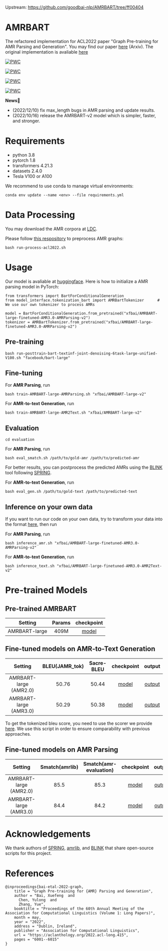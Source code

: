 Upstream: https://github.com/goodbai-nlp/AMRBART/tree/ff00404

# AMRBART
The refactored implementation for ACL2022 paper "Graph Pre-training for AMR Parsing and Generation". You may find our paper [here](https://arxiv.org/pdf/2203.07836.pdf) (Arxiv). The original implementation is avaliable [here](https://github.com/goodbai-nlp/AMRBART/tree/acl2022)

[![PWC](https://img.shields.io/endpoint.svg?url=https://paperswithcode.com/badge/graph-pre-training-for-amr-parsing-and-1/amr-to-text-generation-on-ldc2017t10)](https://paperswithcode.com/sota/amr-to-text-generation-on-ldc2017t10?p=graph-pre-training-for-amr-parsing-and-1)

[![PWC](https://img.shields.io/endpoint.svg?url=https://paperswithcode.com/badge/graph-pre-training-for-amr-parsing-and-1/amr-to-text-generation-on-ldc2020t02)](https://paperswithcode.com/sota/amr-to-text-generation-on-ldc2020t02?p=graph-pre-training-for-amr-parsing-and-1)

[![PWC](https://img.shields.io/endpoint.svg?url=https://paperswithcode.com/badge/graph-pre-training-for-amr-parsing-and-1/amr-parsing-on-ldc2017t10)](https://paperswithcode.com/sota/amr-parsing-on-ldc2017t10?p=graph-pre-training-for-amr-parsing-and-1)

[![PWC](https://img.shields.io/endpoint.svg?url=https://paperswithcode.com/badge/graph-pre-training-for-amr-parsing-and-1/amr-parsing-on-ldc2020t02)](https://paperswithcode.com/sota/amr-parsing-on-ldc2020t02?p=graph-pre-training-for-amr-parsing-and-1)

**News**🎈

- (2022/12/10) fix max_length bugs in AMR parsing and update results.
- (2022/10/16) release the AMRBART-v2 model which is simpler, faster, and stronger.

# Requirements
+ python 3.8
+ pytorch 1.8
+ transformers 4.21.3
+ datasets 2.4.0
+ Tesla V100 or A100

We recommend to use conda to manage virtual environments:
```
conda env update --name <env> --file requirements.yml
```

# Data Processing

<!-- Since AMR corpus require LDC license, we upload some examples for format reference. If you have the license, feel free to contact us for getting the preprocessed data. -->
You may download the AMR corpora at [LDC](https://www.ldc.upenn.edu).

Please follow [this respository](https://github.com/goodbai-nlp/AMR-Process) to preprocess AMR graphs:
``` 
bash run-process-acl2022.sh
```

# Usage

Our model is avaliable at [huggingface](https://huggingface.co/xfbai). Here is how to initialize a AMR parsing model in PyTorch:

```
from transformers import BartForConditionalGeneration
from model_interface.tokenization_bart import AMRBartTokenizer      # We use our own tokenizer to process AMRs

model = BartForConditionalGeneration.from_pretrained("xfbai/AMRBART-large-finetuned-AMR3.0-AMRParsing-v2")
tokenizer = AMRBartTokenizer.from_pretrained("xfbai/AMRBART-large-finetuned-AMR3.0-AMRParsing-v2")
```


## Pre-training
```
bash run-posttrain-bart-textinf-joint-denoising-6task-large-unified-V100.sh "facebook/bart-large"
```

## Fine-tuning

For **AMR Parsing**, run
```
bash train-AMRBART-large-AMRParsing.sh "xfbai/AMRBART-large-v2"
```

For **AMR-to-text Generation**, run
```
bash train-AMRBART-large-AMR2Text.sh "xfbai/AMRBART-large-v2"
```


## Evaluation
```
cd evaluation
```

For **AMR Parsing**, run
```
bash eval_smatch.sh /path/to/gold-amr /path/to/predicted-amr
```
For better results, you can postprocess the predicted AMRs using the [BLINK](https://github.com/facebookresearch/BLINK) tool following [SPRING](https://github.com/SapienzaNLP/spring).

For **AMR-to-text Generation**, run
```
bash eval_gen.sh /path/to/gold-text /path/to/predicted-text
```

## Inference on your own data

If you want to run our code on your own data, try to transform your data into the format [here](https://github.com/muyeby/AMRBART/tree/main/examples), then run 

For **AMR Parsing**, run
```
bash inference_amr.sh "xfbai/AMRBART-large-finetuned-AMR3.0-AMRParsing-v2"
```

For **AMR-to-text Generation**, run
```
bash inference_text.sh "xfbai/AMRBART-large-finetuned-AMR3.0-AMR2Text-v2"
```

# Pre-trained Models

## Pre-trained AMRBART


|Setting| Params | checkpoint |
|  :----:  | :----:  |:---:|
| AMRBART-large | 409M | [model](https://huggingface.co/xfbai/AMRBART-large-v2) |


## Fine-tuned models on AMR-to-Text Generation

|Setting|  BLEU(JAMR_tok)  | Sacre-BLEU | checkpoint | output | 
|  :----:  | :----:  |:---:|  :----:  | :----:  |
| AMRBART-large (AMR2.0)  | 50.76 | 50.44 | [model](https://huggingface.co/xfbai/AMRBART-large-finetuned-AMR2.0-AMR2Text-v2) | [output](https://1drv.ms/t/s!ArC7JSpdBblgswHoArZOm8ej0yhB?e=0jxWTK) |
| AMRBART-large (AMR3.0) | 50.29 | 50.38 | [model](https://huggingface.co/xfbai/AMRBART-large-finetuned-AMR3.0-AMR2Text-v2) | [output](https://1drv.ms/t/s!ArC7JSpdBblgswB1X7XrPjlxUtnn?e=zlowU9) |

To get the tokenized bleu score, you need to use the scorer we provide [here](https://github.com/muyeby/AMRBART/blob/main/fine-tune/evaluation/eval_gen.sh). We use this script in order to ensure comparability with previous approaches.

## Fine-tuned models on AMR Parsing

|Setting|  Smatch(amrlib) | Smatch(amr-evaluation) | checkpoint | output | 
|  :----:  | :----: |:---: |:---:|  :----:  |
| AMRBART-large (AMR2.0)  | 85.5 | 85.3  | [model](https://huggingface.co/xfbai/AMRBART-large-finetuned-AMR2.0-AMRParsing-v2) | [output](https://1drv.ms/t/s!ArC7JSpdBblgsywfCHhxkM6DGfbL?e=OxynaR) |
| AMRBART-large (AMR3.0)  | 84.4 | 84.2 | [model](https://huggingface.co/xfbai/AMRBART-large-finetuned-AMR3.0-AMRParsing-v2) | [output](https://1drv.ms/t/s!ArC7JSpdBblgsyuzmOH_0GMBr9m7?e=qtz2RD) |



# Acknowledgements
We thank authors of [SPRING](https://github.com/SapienzaNLP/spring), [amrlib](https://github.com/bjascob/amrlib), and [BLINK](https://github.com/facebookresearch/BLINK) that share open-source scripts for this project.
# References
```
@inproceedings{bai-etal-2022-graph,
    title = "Graph Pre-training for {AMR} Parsing and Generation",
    author = "Bai, Xuefeng  and
      Chen, Yulong  and
      Zhang, Yue",
    booktitle = "Proceedings of the 60th Annual Meeting of the Association for Computational Linguistics (Volume 1: Long Papers)",
    month = may,
    year = "2022",
    address = "Dublin, Ireland",
    publisher = "Association for Computational Linguistics",
    url = "https://aclanthology.org/2022.acl-long.415",
    pages = "6001--6015"
}
```
